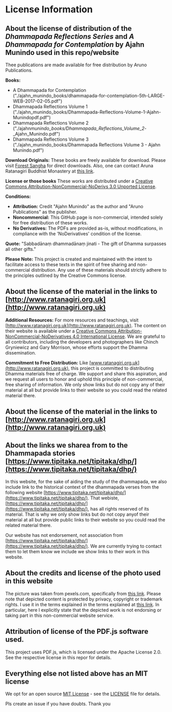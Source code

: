 # License Information

## About the license of distribution of the _Dhammapada Reflections Series_ and _A Dhammapada for Contemplation_ by Ajahn Munindo used in this repo/website

Thee publications are made available for free distribution by Aruno Publications.

**Books:**

- A Dhammapada for Contemplation ("./ajahn_munindo_books/dhammapada-for-contemplation-5th-LARGE-WEB-2017-02-05.pdf")
- Dhammapada Reflections Volume 1 ("./ajahn_munindo_books/Dhammapada-Reflections-Volume-1-Ajahn-Munindopdf.pdf")
- Dhammapada Reflections Volume 2 ("./ajahn*munindo_books/Dhammapada_Reflections_Volume_2*-\_Ajahn_Munindo.pdf")
- Dhammapada Reflections Volume 3 ("./ajahn_munindo_books/Dhammapada Reflections Volume 3 - Ajahn Munindo.pdf")

**Download Originals:**
These books are freely available for download. Please visit [Forest Sangha](https://forestsangha.org/teachings/books/authors/ajahn-munindo?language=English) for direct downloads. Also, one can contact Aruna Ratanagiri Buddhist Monastery at [this link](https://ratanagiri.org.uk/contact).

**License or those books**
These works are distributed under a [Creative Commons Attribution-NonCommercial-NoDerivs 3.0 Unported License](http://creativecommons.org/licenses/by-nc-nd/3.0/).

**Conditions:**

- **Attribution:** Credit "Ajahn Munindo" as the author and "Aruno Publications" as the publisher.
- **Noncommercial:** This GitHub page is non-commercial, intended solely for free distribution of these works.
- **No Derivatives:** The PDFs are provided as-is, without modifications, in compliance with the 'NoDerivatives' condition of the license.

**Quote:**
"Sabbadānaṃ dhammadānaṃ jinati - The gift of Dhamma surpasses all other gifts."

**Please Note:**
This project is created and maintained with the intent to facilitate access to these texts in the spirit of free sharing and non-commercial distribution. Any use of these materials should strictly adhere to the principles outlined by the Creative Commons license.

## About the license of the material in the links to [http://www.ratanagiri.org.uk](http://www.ratanagiri.org.uk)

**Additional Resources:**
For more resources and teachings, visit [http://www.ratanagiri.org.uk](http://www.ratanagiri.org.uk). The content on their website is available under a [Creative Commons Attribution-NonCommercial-NoDerivatives 4.0 International License](http://creativecommons.org/licenses/by-nc-nd/4.0/). We are grateful to all contributors, including the developers and photographers like Chinch Gryniewicz and Gary Morrison, whose efforts support the Dhamma dissemination.

**Commitment to Free Distribution:**
Like [www.ratanagiri.org.uk](http://www.ratanagiri.org.uk), this project is committed to distributing Dhamma materials free of charge. We support and share this aspiration, and we request all users to honor and uphold this principle of non-commercial, free sharing of information. We only show links but do not copy any of their material at all but provide links to their website so you could read the related material there.

## About the license of the material in the links to [http://www.ratanagiri.org.uk](http://www.ratanagiri.org.uk)

## About the links we sharea from to the Dhammapada stories [https://www.tipitaka.net/tipitaka/dhp/](https://www.tipitaka.net/tipitaka/dhp/)

In this website, for the sake of aiding the study of the dhammapada, we also include link to the historical context of the
dhammapada verses from the following website [https://www.tipitaka.net/tipitaka/dhp/](https://www.tipitaka.net/tipitaka/dhp/).
That webiste, [https://www.tipitaka.net/tipitaka/dhp/](https://www.tipitaka.net/tipitaka/dhp/),
has all rights reserved of its material. That is why we only show links but do not copy anyof their
material at all but provide public links to their website so you could read the related material
there.

Our website has not endorsement, not association from [https://www.tipitaka.net/tipitaka/dhp/](https://www.tipitaka.net/tipitaka/dhp/). We are currently trying to contact them to let them know we include we show links to their work in this website.

</p>

## About the credits and license of the photo used in this website

The picture was taken from pexels.com, specifically from [this link](https://www.pexels.com/photo/japan-suicide-forest-634770/). Please note that depicted content is protected by privacy, copyright or trademark rights. I use it in the terms explained in the terms explained at [this link](https://help.pexels.com/hc/en-us/articles/360042295174-What-is-the-license-of-the-photos-and-videos-on-Pexels.). In particular, here I explicitly state that the depicted work is not endorsing or taking part in this non-commercial website service.

## Attribution of license of the PDF.js software used.

This project uses PDF.js, which is licensed under the Apache License 2.0. See the respective license in this repor for details.

## Everything else not listed above has an MIT license

We opt for an open source [MIT License](https://opensource.org/licenses/MIT) - see the [LICENSE](LICENSE) file for details.

Pls create an issue if you have doubts. Thank you
